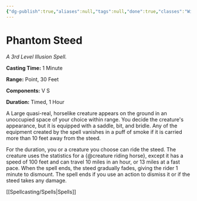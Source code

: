 ```yaml
---
{"dg-publish":true,"aliases":null,"tags":null,"done":true,"classes":"Wizard,","spellLevel":3,"school":"Illusion","source":"PHB","permalink":"/spells/phantom-steed/","dgHomeLink":false,"dgPassFrontmatter":true}
---
```


# Phantom Steed
*A 3rd Level Illusion Spell.*

**Casting Time:** 1 Minute

**Range:** Point, 30 Feet

**Components:** V S 

**Duration:** Timed, 1 Hour

A Large quasi-real, horselike creature appears on the ground in an unoccupied space of your choice within range. You decide the creature's appearance, but it is equipped with a saddle, bit, and bridle. Any of the equipment created by the spell vanishes in a puff of smoke if it is carried more than 10 feet away from the steed.



For the duration, you or a creature you choose can ride the steed. The creature uses the statistics for a {@creature riding horse}, except it has a speed of 100 feet and can travel 10 miles in an hour, or 13 miles at a fast pace. When the spell ends, the steed gradually fades, giving the rider 1 minute to dismount. The spell ends if you use an action to dismiss it or if the steed takes any damage.

[[Spellcasting/Spells|Spells]]